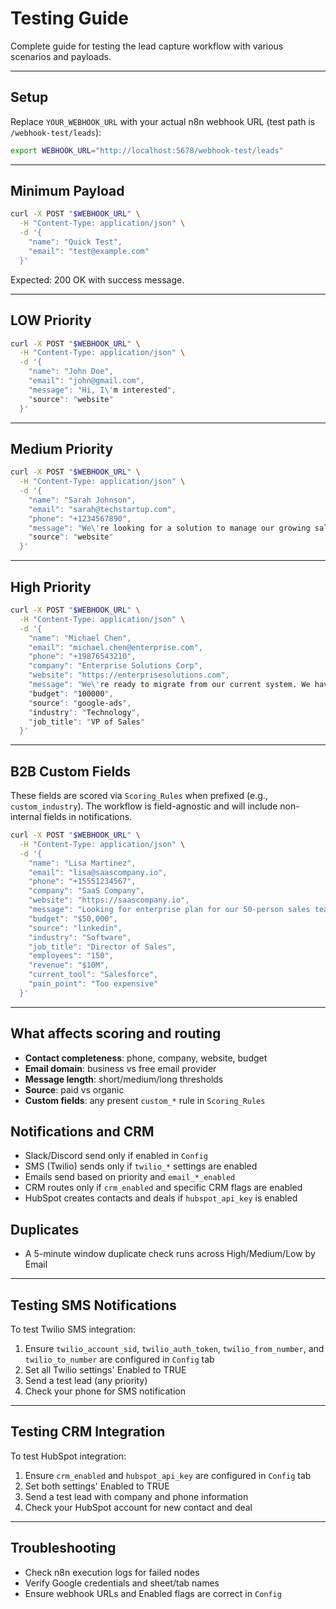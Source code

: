# Testing Guide

Complete guide for testing the lead capture workflow with various scenarios and payloads.

---

## Setup

Replace `YOUR_WEBHOOK_URL` with your actual n8n webhook URL (test path is `/webhook-test/leads`):
```bash
export WEBHOOK_URL="http://localhost:5678/webhook-test/leads"
```

--- 

## Minimum Payload

```bash
curl -X POST "$WEBHOOK_URL" \
  -H "Content-Type: application/json" \
  -d '{
    "name": "Quick Test",
    "email": "test@example.com"
  }'
```

Expected: 200 OK with success message.

--- 

## LOW Priority

```bash
curl -X POST "$WEBHOOK_URL" \
  -H "Content-Type: application/json" \
  -d '{
    "name": "John Doe",
    "email": "john@gmail.com",
    "message": "Hi, I\'m interested",
    "source": "website"
  }'
```

--- 

## Medium Priority

```bash
curl -X POST "$WEBHOOK_URL" \
  -H "Content-Type: application/json" \
  -d '{
    "name": "Sarah Johnson",
    "email": "sarah@techstartup.com",
    "phone": "+1234567890",
    "message": "We\'re looking for a solution to manage our growing sales team. Currently using spreadsheets.",
    "source": "website"
  }'
```

--- 

## High Priority

```bash
curl -X POST "$WEBHOOK_URL" \
  -H "Content-Type: application/json" \
  -d '{
    "name": "Michael Chen",
    "email": "michael.chen@enterprise.com",
    "phone": "+19876543210",
    "company": "Enterprise Solutions Corp",
    "website": "https://enterprisesolutions.com",
    "message": "We\'re ready to migrate from our current system. We have a team of 200 sales reps and need implementation within 60 days. Budget approved for 100 usd annually. Can we schedule a demo this week?",
    "budget": "100000",
    "source": "google-ads",
    "industry": "Technology",
    "job_title": "VP of Sales"
  }'
```

--- 

## B2B Custom Fields

These fields are scored via `Scoring_Rules` when prefixed (e.g., `custom_industry`). The workflow is field-agnostic and will include non-internal fields in notifications.

```bash
curl -X POST "$WEBHOOK_URL" \
  -H "Content-Type: application/json" \
  -d '{
    "name": "Lisa Martinez",
    "email": "lisa@saascompany.io",
    "phone": "+15551234567",
    "company": "SaaS Company",
    "website": "https://saascompany.io",
    "message": "Looking for enterprise plan for our 50-person sales team",
    "budget": "$50,000",
    "source": "linkedin",
    "industry": "Software",
    "job_title": "Director of Sales",
    "employees": "150",
    "revenue": "$10M",
    "current_tool": "Salesforce",
    "pain_point": "Too expensive"
  }'
```

---

## What affects scoring and routing
- **Contact completeness**: phone, company, website, budget
- **Email domain**: business vs free email provider
- **Message length**: short/medium/long thresholds
- **Source**: paid vs organic
- **Custom fields**: any present `custom_*` rule in `Scoring_Rules`

## Notifications and CRM
- Slack/Discord send only if enabled in `Config`
- SMS (Twilio) sends only if `twilio_*` settings are enabled
- Emails send based on priority and `email_*_enabled`
- CRM routes only if `crm_enabled` and specific CRM flags are enabled
- HubSpot creates contacts and deals if `hubspot_api_key` is enabled

## Duplicates
- A 5-minute window duplicate check runs across High/Medium/Low by Email

---

## Testing SMS Notifications

To test Twilio SMS integration:

1. Ensure `twilio_account_sid`, `twilio_auth_token`, `twilio_from_number`, and `twilio_to_number` are configured in `Config` tab
2. Set all Twilio settings' Enabled to TRUE
3. Send a test lead (any priority)
4. Check your phone for SMS notification

---

## Testing CRM Integration

To test HubSpot integration:

1. Ensure `crm_enabled` and `hubspot_api_key` are configured in `Config` tab
2. Set both settings' Enabled to TRUE
3. Send a test lead with company and phone information
4. Check your HubSpot account for new contact and deal

---

## Troubleshooting
- Check n8n execution logs for failed nodes
- Verify Google credentials and sheet/tab names
- Ensure webhook URLs and Enabled flags are correct in `Config`


